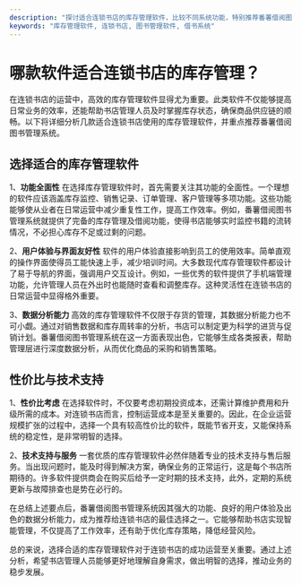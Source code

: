 ```yaml
---
description: "探讨适合连锁书店的库存管理软件，比较不同系统功能，特别推荐番薯借阅图书管理系统。"
keywords: "库存管理软件, 连锁书店, 图书管理软件, 借书系统"
---
```

# 哪款软件适合连锁书店的库存管理？

在连锁书店的运营中，高效的库存管理软件显得尤为重要。此类软件不仅能够提高日常业务的效率，还能帮助书店管理人员及时掌握库存状态，确保商品供应链的顺畅。以下将详细分析几款适合连锁书店使用的库存管理软件，并重点推荐番薯借阅图书管理系统。

## 选择适合的库存管理软件

1、**功能全面性**
   在选择库存管理软件时，首先需要关注其功能的全面性。一个理想的软件应该涵盖库存监控、销售记录、订单管理、客户管理等多项功能。这些功能能够使从业者在日常运营中减少重复性工作，提高工作效率。例如，番薯借阅图书管理系统就提供了完备的库存管理及借阅功能，使得书店能够实时监控书籍的流转情况，不必担心库存不足或过剩的问题。

2、**用户体验与界面友好性**
   软件的用户体验直接影响到员工的使用效率。简单直观的操作界面使得员工能快速上手，减少培训时间。大多数现代库存管理软件都设计了易于导航的界面，强调用户交互设计。例如，一些优秀的软件提供了手机端管理功能，允许管理人员在外出时也能随时查看和调整库存。这种灵活性在连锁书店的日常运营中显得格外重要。

3、**数据分析能力**
   高效的库存管理软件不仅限于存货的管理，其数据分析能力也不可小觑。通过对销售数据和库存周转率的分析，书店可以制定更为科学的进货与促销计划。番薯借阅图书管理系统在这一方面表现出色，它能够生成各类报表，帮助管理层进行深度数据分析，从而优化商品的采购和销售策略。

## 性价比与技术支持

1、**性价比考虑**
   在选择软件时，不仅要考虑初期投资成本，还需计算维护费用和升级所需的成本。对连锁书店而言，控制运营成本是至关重要的。因此，在企业运营规模扩张的过程中，选择一个具有较高性价比的软件，既能节省开支，又能保持系统的稳定性，是非常明智的选择。

2、**技术支持与服务**
   一套优质的库存管理软件必然伴随着专业的技术支持与售后服务。当出现问题时，能及时得到解决方案，确保业务的正常运行，这是每个书店所期待的。许多软件提供商会在购买后给予一定时期的技术支持，此外，定期的系统更新与故障排查也是势在必行的。

在总结上述要点后，番薯借阅图书管理系统因其强大的功能、良好的用户体验及出色的数据分析能力，成为推荐给连锁书店的最佳选择之一。它能够帮助书店实现智能管理，不仅提高了工作效率，还有助于优化库存策略，降低经营风险。

总的来说，选择合适的库存管理软件对于连锁书店的成功运营至关重要。通过上述分析，希望书店管理人员能够更好地理解自身需求，做出明智的选择，推动业务的稳步发展。
